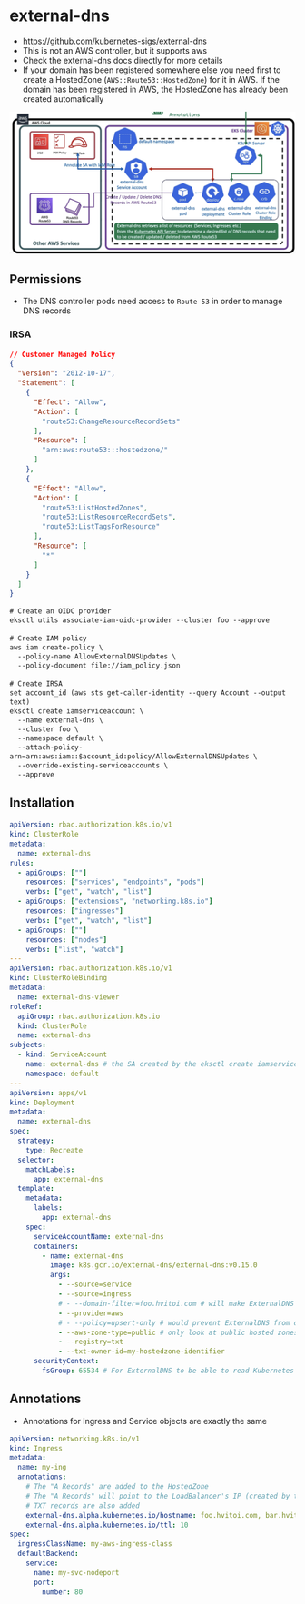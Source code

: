 # external-dns

- <https://github.com/kubernetes-sigs/external-dns>
- This is not an AWS controller, but it supports aws
- Check the external-dns docs directly for more details
- If your domain has been registered somewhere else you need first to create a HostedZone (`AWS::Route53::HostedZone`) for it in AWS. If the domain has been registered in AWS, the HostedZone has already been created automatically

![External DNS](.images/external-dns.png)

## Permissions

- The DNS controller pods need access to `Route 53` in order to manage DNS records

### IRSA

```json
// Customer Managed Policy
{
  "Version": "2012-10-17",
  "Statement": [
    {
      "Effect": "Allow",
      "Action": [
        "route53:ChangeResourceRecordSets"
      ],
      "Resource": [
        "arn:aws:route53:::hostedzone/"
      ]
    },
    {
      "Effect": "Allow",
      "Action": [
        "route53:ListHostedZones",
        "route53:ListResourceRecordSets",
        "route53:ListTagsForResource"
      ],
      "Resource": [
        "*"
      ]
    }
  ]
}
```

```shell
# Create an OIDC provider
eksctl utils associate-iam-oidc-provider --cluster foo --approve

# Create IAM policy
aws iam create-policy \
  --policy-name AllowExternalDNSUpdates \
  --policy-document file://iam_policy.json

# Create IRSA
set account_id (aws sts get-caller-identity --query Account --output text)
eksctl create iamserviceaccount \
  --name external-dns \
  --cluster foo \
  --namespace default \
  --attach-policy-arn=arn:aws:iam::$account_id:policy/AllowExternalDNSUpdates \
  --override-existing-serviceaccounts \
  --approve
```

## Installation

```yaml
apiVersion: rbac.authorization.k8s.io/v1
kind: ClusterRole
metadata:
  name: external-dns
rules:
  - apiGroups: [""]
    resources: ["services", "endpoints", "pods"]
    verbs: ["get", "watch", "list"]
  - apiGroups: ["extensions", "networking.k8s.io"]
    resources: ["ingresses"]
    verbs: ["get", "watch", "list"]
  - apiGroups: [""]
    resources: ["nodes"]
    verbs: ["list", "watch"]
---
apiVersion: rbac.authorization.k8s.io/v1
kind: ClusterRoleBinding
metadata:
  name: external-dns-viewer
roleRef:
  apiGroup: rbac.authorization.k8s.io
  kind: ClusterRole
  name: external-dns
subjects:
  - kind: ServiceAccount
    name: external-dns # the SA created by the eksctl create iamserviceaccount command
    namespace: default
---
apiVersion: apps/v1
kind: Deployment
metadata:
  name: external-dns
spec:
  strategy:
    type: Recreate
  selector:
    matchLabels:
      app: external-dns
  template:
    metadata:
      labels:
        app: external-dns
    spec:
      serviceAccountName: external-dns
      containers:
        - name: external-dns
          image: k8s.gcr.io/external-dns/external-dns:v0.15.0
          args:
            - --source=service
            - --source=ingress
            # - --domain-filter=foo.hvitoi.com # will make ExternalDNS see only the hosted zones matching provided domain, omit to process all available hosted zones
            - --provider=aws
            # - --policy=upsert-only # would prevent ExternalDNS from deleting any records, omit to enable full synchronization
            - --aws-zone-type=public # only look at public hosted zones (valid values are public, private or no value for both)
            - --registry=txt
            - --txt-owner-id=my-hostedzone-identifier
      securityContext:
        fsGroup: 65534 # For ExternalDNS to be able to read Kubernetes and AWS token files
```

## Annotations

- Annotations for Ingress and Service objects are exactly the same

```yaml
apiVersion: networking.k8s.io/v1
kind: Ingress
metadata:
  name: my-ing
  annotations:
    # The "A Records" are added to the HostedZone
    # The "A Records" will point to the LoadBalancer's IP (created by the aws-load-balancer-controller)
    # TXT records are also added
    external-dns.alpha.kubernetes.io/hostname: foo.hvitoi.com, bar.hvitoi.com
    external-dns.alpha.kubernetes.io/ttl: 10
spec:
  ingressClassName: my-aws-ingress-class
  defaultBackend:
    service:
      name: my-svc-nodeport
      port:
        number: 80
```
